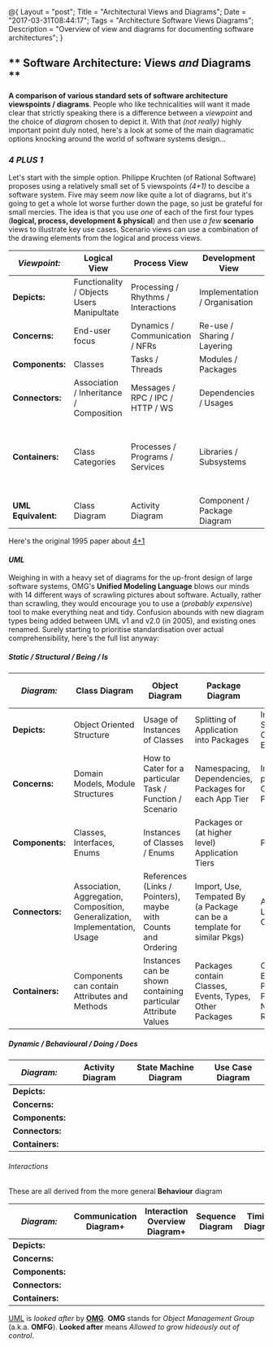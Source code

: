 @{
    Layout = "post";
    Title = "Architectural Views and Diagrams";
    Date = "2017-03-31T08:44:17";
    Tags = "Architecture Software Views Diagrams";
    Description = "Overview of view and diagrams for documenting software architectures";
}

** Software Architecture: Views _and_ Diagrams **
-------------------------------------------------

**A comparison of various standard sets of software architecture viewspoints / diagrams**. People who like
technicalities will want it made clear that strictly speaking there is a difference between a _viewpoint_
and the choice of _diagram_ chosen to depict it. With that _(not really)_ highly important point duly noted,
here's a look at some of the main diagramatic options knocking around the world of software systems design...

### _4 **PLUS** 1_ ###

Let's start with the simple option. Philippe Kruchten (of Rational Software) proposes using a relatively
small set of 5 viewspoints _(4+1)_ to descibe a software system. Five may seem _now_ like quite a lot of
diagrams, but it's going to get a whole lot worse further down the page, so just be grateful for small
mercies. The idea is that you use _one_ of each of the first four types (**logical, process, development & physical**)
and then use _a few_ **scenario** views to illustrate key use cases. Scenario views can use a combination of
the drawing elements from the logical and process views.

| _Viewpoint:_        | Logical View                              | Process View                        | Development View              | Physical View                     | Scenario Views                                               |
|---------------------|-------------------------------------------|-------------------------------------|-------------------------------|-----------------------------------|--------------------------------------------------------------|
| **Depicts:**        | Functionality / Objects Users Manipultate | Processing / Rhythms / Interactions | Implementation / Organisation | Deployment / Operation / Topology | Use Cases                                                    |
| **Concerns:**       | End-user focus                            | Dynamics / Communication / NFRs     | Re-use / Sharing / Layering   | Operability / Support             | Objects and Interactions                                     |
| **Components:**     | Classes                                   | Tasks / Threads                     | Modules / Packages            | VMs / DBs / Servers               | Steps / Scripts                                              |
| **Connectors:**     | Association / Inheritance / Composition   | Messages / RPC / IPC / HTTP / WS    | Dependencies / Usages         | Networking Protocols / Mediums    | Paths                                                        |
| **Containers:**     | Class Categories                          | Processes / Programs / Services     | Libraries / Subsystems        | Data-centres / Zones / Networks   | _Generally combines elements from Logical and Process Views_ |
| **UML Equivalent:** | Class Diagram                             | Activity Diagram                    | Component / Package Diagram   | Deployment Diagram                | Use Case Diagram                                             |

Here's the original 1995 paper about [4+1](http://www.cs.ubc.ca/~gregor/teaching/papers/4+1view-architecture.pdf)

#### _UML_ ####

Weighing in with a heavy set of diagrams for the up-front design of large software systems, OMG's **Unified Modeling Language**
blows our minds with 14 different ways of scrawling pictures about software. Actually, rather than scrawling, they would
encourage you to use a (_probably expensive_) tool to make everything neat and tidy. Confusion abounds with new diagram
types being added between UML v1 and v2.0 (in 2005), and existing ones renamed. Surely starting to prioritise standardisation
over actual comprehensibility, here's the full list anyway:

##### Static / Structural / Being / Is #####

| _Diagram:_          | Class Diagram                                                                | Object Diagram                                                | Package Diagram                                                         | Composite Structure Diagram+                                        | Component Diagram | Deployment Diagram | Profile Diagram+ |
|---------------------|------------------------------------------------------------------------------|---------------------------------------------------------------|-------------------------------------------------------------------------|---------------------------------------------------------------------|-------------------|--------------------|------------------|
| **Depicts:**        | Object Oriented Structure                                                    | Usage of Instances of Classes                                 | Splitting of Application into Packages                                  | Internal Structure of a Composite Entity                            |                   |                    |                  |
| **Concerns:**       | Domain Models, Module Structures                                             | How to Cater for a particular Task / Function / Scenario      | Namespacing, Dependencies, Packages for each App Tier                   | Internal Details, plus External Communications Ports                |                   |                    |                  |
| **Components:**     | Classes, Interfaces, Enums                                                   | Instances of Classes / Enums                                  | Packages  or (at higher level) Application Tiers                        | Parts, Ports                                                        |                   |                    |                  |
| **Connectors:**     | Association, Aggregation, Composition, Generalization, Implementation, Usage | References (Links / Pointers), maybe with Counts and Ordering | Import, Use, Tempated By (a Package can be a template for similar Pkgs) | Associations / Lines of Communication                               |                   |                    |                  |
| **Containers:**     | Components can contain Attributes and Methods                                | Instances can be shown containing particular Attribute Values | Packages contain Classes, Events, Types, Other Packages                 | Composite Entities have Ports and Parts, Parts have Names and Roles |                   |                    |                  |

##### Dynamic / Behavioural / Doing / Does #####

| _Diagram:_          | Activity Diagram | State Machine Diagram | Use Case Diagram |
|---------------------|------------------|-----------------------|------------------|
| **Depicts:**        |                  |                       |                  |
| **Concerns:**       |                  |                       |                  |
| **Components:**     |                  |                       |                  |
| **Connectors:**     |                  |                       |                  |
| **Containers:**     |                  |                       |                  |

###### Interactions ######

These are all derived from the more general **Behaviour** diagram

| _Diagram:_          | Communication Diagram+ | Interaction Overview Diagram+ | Sequence Diagram | Timing Diagram |
|---------------------|------------------------|-------------------------------|------------------|----------------|
| **Depicts:**        |                        |                               |                  |                |
| **Concerns:**       |                        |                               |                  |                |
| **Components:**     |                        |                               |                  |                |
| **Connectors:**     |                        |                               |                  |                |
| **Containers:**     |                        |                               |                  |                |

[UML](http://www.uml.org) is _looked after_ by [**OMG**](http://www.omg.org). **OMG** stands for _Object Management Group_
(a.k.a. **OMFG**). **Looked after** means _Allowed to grow hideously out of control_.